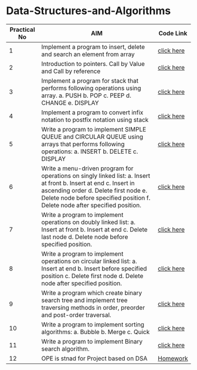 # Data-Structures-and-Algorithms


| Practical  No | AIM    | Code Link    |
|-----------|---------------|-----------------|
|    1       |  Implement a program to insert, delete and search an element from array             |     [click here](https://github.com/KPGU-Student-Club/Data-Structures-and-Algorithms/tree/main/Practical-1)            |
|    2       |        Introduction to pointers. Call by Value and Call by reference       |        [click here](https://github.com/KPGU-Student-Club/Data-Structures-and-Algorithms/tree/main/Practical-2)         |
|    3       |        Implement a program for stack that performs following operations using array. a. PUSH b. POP c. PEEP d. CHANGE e. DISPLAY       |    [click here](https://github.com/KPGU-Student-Club/Data-Structures-and-Algorithms/tree/main/Practical-3)    |
|    4       |        Implement a program to convert infix notation to postfix notation using stack             |      [click here](https://github.com/KPGU-Student-Club/Data-Structures-and-Algorithms/tree/main/Practical-4)           |
|    5       |        Write a program to implement SIMPLE QUEUE and CIRCULAR QUEUE using arrays that performs following operations: a. INSERT b. DELETE c. DISPLAY       |          [click here](https://github.com/KPGU-Student-Club/Data-Structures-and-Algorithms/tree/main/Practical-5)       |
|    6       |     Write a menu-driven program for operations on singly linked list: a. Insert at front b. Insert at end c. Insert in ascending order d. Delete first node e. Delete node before specified position f. Delete node after specified position.          |     [click here](https://github.com/KPGU-Student-Club/Data-Structures-and-Algorithms/tree/main/Practical-6)            |
|    7       |      Write a program to implement operations on doubly linked list: a. Insert at front b. Insert at end c. Delete last node d. Delete node before specified position.         |        [click here](https://github.com/KPGU-Student-Club/Data-Structures-and-Algorithms/tree/main/Practical-7)         |
|    8       |      Write a program to implement operations on circular linked list: a. Insert at end b. Insert before specified position c. Delete first node d. Delete node after specified position.         |    [click here](https://github.com/KPGU-Student-Club/Data-Structures-and-Algorithms/tree/main/Practical-8)             |
|    9       |    Write a program which create binary search tree and implement tree traversing methods in order, preorder and post-order traversal.        | [click here](https://github.com/KPGU-Student-Club/Data-Structures-and-Algorithms/tree/main/Practical-9)            
|    10       |        Write a program to implement sorting algorithms: a. Bubble b. Merge c. Quick       |     [click here](https://github.com/KPGU-Student-Club/Data-Structures-and-Algorithms/tree/main/Practical-10)            |
|    11       |      Write a program to implement Binary search algorithm.         |        [click here](https://github.com/KPGU-Student-Club/Data-Structures-and-Algorithms/tree/main/Practical-11)         |
|    12       |          OPE is stnad for Project based on DSA     |  [Homework](#)   |
